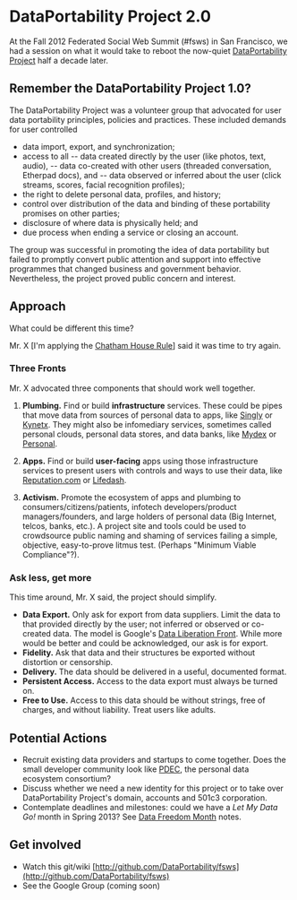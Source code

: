 # DataPortability Project 2.0

At the Fall 2012 Federated Social Web Summit (#fsws) in San Francisco, we had a session on what it would take to reboot the now-quiet [DataPortability Project](http://dataportability.org) half a decade later. 

## Remember the DataPortability Project 1.0? 
The DataPortability Project was a volunteer group that advocated for user data portability principles, policies and practices. These included demands for user controlled 
- data import, export, and synchronization; 
- access to all 
-- data created directly by the user (like photos, text, audio), 
-- data co-created with other users (threaded conversation, Etherpad docs), and 
-- data observed or inferred about the user (click streams, scores, facial recognition profiles); 
- the right to delete personal data, profiles, and history; 
- control over distribution of the data and binding of these portability promises on other parties; 
- disclosure of where data is physically held; and 
- due process when ending a service or closing an account. 

The group was successful in promoting the idea of data portability but failed to promptly convert public attention and support into effective programmes that changed business and government behavior. Nevertheless, the project proved public concern and interest.  

## Approach
What could be different this time? 

Mr. X \[I'm applying the [Chatham House Rule](https://en.wikipedia.org/wiki/Chatham_House_Rule "participants are free to use the information received, but neither the identity nor the affiliation of the speakers, nor that of any other participant, may be revealed.")] said it was time to try again. 

### Three Fronts
Mr. X advocated three components that should work well together.  

1. **Plumbing.** Find or build **infrastructure** services. These could be pipes that move data from sources of personal data to apps, like [Singly](http://singly.com/) or [Kynetx](http://kynetx.com). They might also be infomediary services, sometimes called personal clouds, personal data stores, and data banks, like [Mydex](http://mydex.org) or [Personal](http://personal.com).

2. **Apps.** Find or build **user-facing** apps using those infrastructure services to present users with controls and ways to use their data, like [Reputation.com](http://reputation.com) or [Lifedash](https://www.lifedash.com/). 

3. **Activism.** Promote the ecosystem of apps and plumbing to consumers/citizens/patients, infotech developers/product managers/founders, and large holders of personal data (Big Internet, telcos, banks, etc.). A project site and tools could be used to crowdsource public naming and shaming of services failing a simple, objective, easy-to-prove litmus test. (Perhaps "Minimum Viable Compliance"?).

### Ask less, get more
This time around, Mr. X said, the project should simplify. 

* **Data Export.** Only ask for export from data suppliers. Limit the data to that provided directly by the user; not inferred or observed or co-created data. The model is Google's [Data Liberation Front](http://www.dataliberation.org). While more would be better and could be acknowledged, our ask is for export. 
* **Fidelity.** Ask that data and their structures be exported without distortion or censorship.
* **Delivery.** The data should be delivered in a useful, documented format. 
* **Persistent Access.** Access to the data export must always be turned on. 
* **Free to Use.** Access to this data should be without strings, free of charges, and without liability. Treat users like adults.

## Potential Actions
- Recruit existing data providers and startups to come together. Does the small developer community look like [PDEC](http://pde.cc), the personal data ecosystem consortium? 
- Discuss whether we need a new identity for this project or to take over DataPortability Project's domain, accounts and 501c3 corporation.
- Contemplate deadlines and milestones: could we have a _Let My Data Go!_ month in Spring 2013? See [Data Freedom Month](https://github.com/DataPortability/fsws/wiki/Data-Freedom-month) notes. 

## Get involved
- Watch this git/wiki [http://github.com/DataPortability/fsws](http://github.com/DataPortability/fsws)
- See the Google Group (coming soon)



